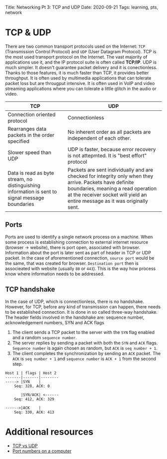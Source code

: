 Title: Networking Pt 3: TCP and UDP
Date: 2020-09-21
Tags: learning, pts, network

# TCP & UDP

There are two common transport protocols used on the Internet: `TCP` (Transmission Control Protocol) and `UDP` (User Datagram Protocol).
TCP is the most used transport protocol on the Internet. The vast majority of applications use it, and the IP protocol suite is often called **TCP/IP**.
UDP is much simpler. It doesn't guarantee packet delivery and it is conectionless. Thanks to those features, it is much faster than TCP, it provides better throughput. It is often used by multimedia applications that can tolerate packet loss but are througput intensive. It is often used in VoIP and video streaming applications where you can tolerate a little glitch in the audio or video.

TCP | UDP
----|-----
Connection oriented protocol | Connectionless
Rearranges data packets in the order specified | No inherent order as all packets are independent of each other.
Slower speed than UDP | UDP is faster, because error recovery is not attepmted. It is "best effort" protocol
Data is read as byte stream, no distinguishing information is sent to signal message boundaries | Packets are sent individually and are checked for integrity only when they arrive. Packets have definite boundaries, meaning a read operation at the receiver socket will yield an entire message as it was originally sent.

## Ports
Ports are used to identify a single network process on a machine. When some process is establishing connection to external internet resource (browser -> website), there is port open, associated with browser. Information about the port is later sent as part of header in TCP or UDP packet. In the case of aforementioned connection, `source port` would be the same, that was created for browser. `Destination port` then is associeated with website (usually `80` or `443`).
This is the way how process know where information needs to be addressed.

## TCP handshake
In the case of UDP, which is connectionless, there is no handshake. However, for TCP, before any kind of transmission can happen, there needs to be established connection.
It is done in so called three-way handshake.
The header fields involved in the handshake are: sequence number, acknowledgement numbers, SYN and ACK flags

1. The client sends a TCP packet to the server with the `SYN` flag enabled and a random `sequence number`.
1. The server replies by sending a packet with both the `SYN` and `ACK` flags. `Sequence number` is again chosen as random, but `ACK` is `seq number + 1`.
1. The client completes the synchronization by sending an `ACK` packet. The `ACK` is `seq number + 1` and `sequence number` is `ACK + 1` from the second step.

```
Host 1 | flags | Host 2
-------|-------|--------
-----> |SYN    |
    Seq: 328, ACK: 0

       |SYN/ACK| <------
    Seq: 412, ACK: 329

------>|ACK    |
    Seq: 330, ACK: 413

```

# Additional resources
* [TCP vs UDP](https://www.diffen.com/difference/TCP_vs_UDP)
* [Port numbers on a computer](https://www.lifewire.com/port-numbers-on-computer-networks-817939)
